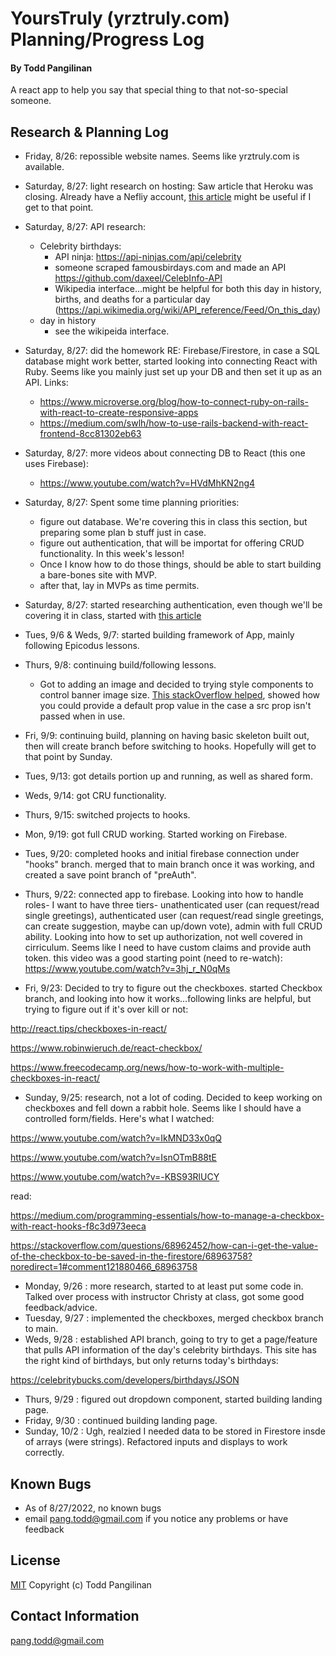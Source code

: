 # YoursTruly (yrztruly.com) Planning/Progress Log

#### By Todd Pangilinan

A react app to help you say that special thing to that not-so-special someone.



## Research & Planning Log
* Friday, 8/26: repossible website names. Seems like yrztruly.com is available.
* Saturday, 8/27: light research on hosting: Saw article that Heroku was closing. Already have a Nefliy account, [this article](https://www.freecodecamp.org/news/how-to-deploy-a-react-application-to-netlify-363b8a98a985/) might be useful if I get to that point.
* Saturday, 8/27: API research:
  * Celebrity birthdays:
    * API ninja: https://api-ninjas.com/api/celebrity
    * someone scraped famousbirdays.com and made an API https://github.com/daxeel/CelebInfo-API
    * Wikipedia interface...might be helpful for both this day in history, births, and deaths for a particular day (https://api.wikimedia.org/wiki/API_reference/Feed/On_this_day)
  * day in history
    * see the wikipeida interface.
* Saturday, 8/27: did the homework RE: Firebase/Firestore, in case a SQL database might work better, started looking into connecting React with Ruby. Seems like you mainly just set up your DB and then set it up as an API. Links:
  * https://www.microverse.org/blog/how-to-connect-ruby-on-rails-with-react-to-create-responsive-apps
  * https://medium.com/swlh/how-to-use-rails-backend-with-react-frontend-8cc81302eb63
* Saturday, 8/27: more videos about connecting DB to React (this one uses Firebase):
  * https://www.youtube.com/watch?v=HVdMhKN2ng4
* Saturday, 8/27: Spent some time planning priorities:
    * figure out database. We're covering this in class this section, but preparing some plan b stuff just in case.
    * figure out authentication, that will be importat for offering CRUD functionality. In this week's lesson!
    * Once I know how to do those things, should be able to start building a bare-bones site with MVP.
    * after that, lay in MVPs as time permits.
* Saturday, 8/27: started researching authentication, even though we'll be covering it in class, started with [this article](https://www.digitalocean.com/community/tutorials/how-to-add-login-authentication-to-react-applications)
* Tues, 9/6 & Weds, 9/7: started building framework of App, mainly following Epicodus lessons.
* Thurs, 9/8: continuing build/following lessons. 
    * Got to adding an image and decided to trying style components to control banner image size. [This stackOverflow helped](https://stackoverflow.com/questions/60717004/how-to-change-image-src-using-props-with-styled-component-and-react), showed how you could provide a default prop value in the case a src prop isn't passed when in use.
* Fri, 9/9: continuing build, planning on having basic skeleton built out, then will create branch before switching to hooks. Hopefully will get to that point by Sunday.
* Tues, 9/13: got details portion up and running, as well as shared form.
* Weds, 9/14: got CRU functionality.
* Thurs, 9/15: switched projects to hooks.
* Mon, 9/19: got full CRUD working. Started working on Firebase. 
* Tues, 9/20: completed hooks and initial firebase connection under "hooks" branch. merged that to main branch once it was working, and created a save point branch of "preAuth".
* Thurs, 9/22: connected app to firebase. Looking into how to handle roles- I want to have three tiers- unathenticated user (can request/read single greetings), authenticated user (can request/read single greetings, can create suggestion, maybe can up/down vote), admin with full CRUD ability. Looking into how to set up authorization, not well covered in cirriculum. Seems like I need to have custom claims and provide auth token. this video was a good starting point (need to re-watch):  https://www.youtube.com/watch?v=3hj_r_N0qMs

* Fri, 9/23: Decided to try to figure out the checkboxes. started Checkbox branch, and looking into how it works...following links are helpful, but trying to figure out if it's over kill or not:

http://react.tips/checkboxes-in-react/

https://www.robinwieruch.de/react-checkbox/

https://www.freecodecamp.org/news/how-to-work-with-multiple-checkboxes-in-react/

* Sunday, 9/25: research, not a lot of coding. Decided to keep working on checkboxes and fell down a rabbit hole. Seems like I should have a controlled form/fields. Here's what I watched:

https://www.youtube.com/watch?v=IkMND33x0qQ

https://www.youtube.com/watch?v=IsnOTmB88tE

https://www.youtube.com/watch?v=-KBS93RlUCY

read:

https://medium.com/programming-essentials/how-to-manage-a-checkbox-with-react-hooks-f8c3d973eeca

https://stackoverflow.com/questions/68962452/how-can-i-get-the-value-of-the-checkbox-to-be-saved-in-the-firestore/68963758?noredirect=1#comment121880466_68963758

* Monday, 9/26 : more research, started to at least put some code in. Talked over process with instructor Christy at class, got some good feedback/advice.
* Tuesday, 9/27 : implemented the checkboxes, merged checkbox branch to main.
* Weds, 9/28 : established API branch, going to try to get a page/feature that pulls API information of the day's celebrity birthdays. This site has the right kind of birthdays, but only returns today's birthdays: 

https://celebritybucks.com/developers/birthdays/JSON

* Thurs, 9/29 : figured out dropdown component, started building landing page.
* Friday, 9/30 : continued building landing page.
* Sunday, 10/2 : Ugh, realzied I needed data to be stored in Firestore insde of arrays (were strings). Refactored inputs and displays to work correctly.




## Known Bugs 
* As of 8/27/2022, no known bugs
* email pang.todd@gmail.com if you notice any problems or have feedback

## License

[MIT](https://opensource.org/licenses/MIT)
Copyright (c) Todd Pangilinan 

## Contact Information
pang.todd@gmail.com
